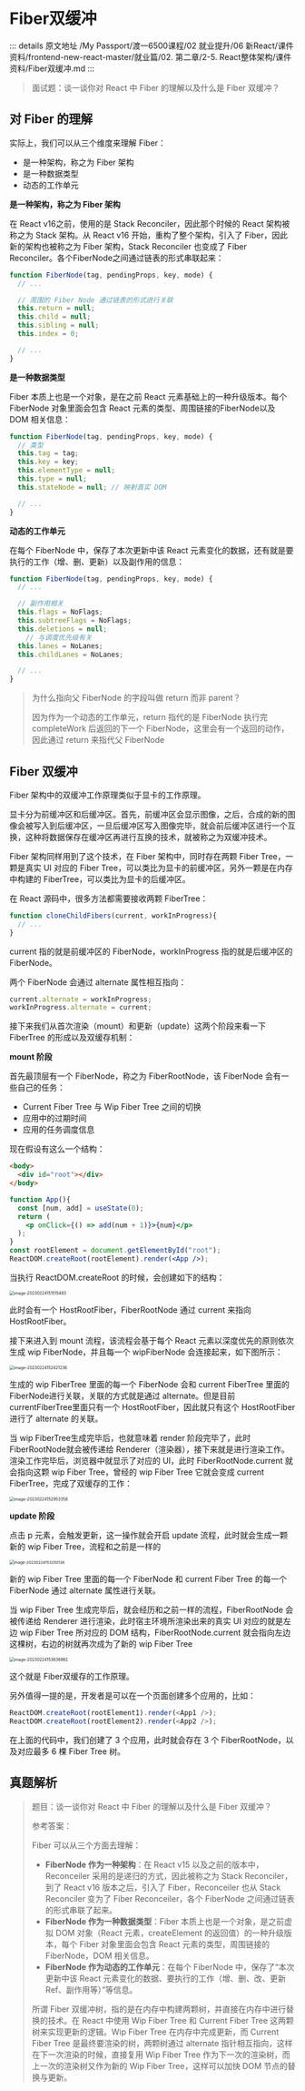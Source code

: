 # Fiber双缓冲

::: details 原文地址
/My Passport/渡一6500课程/02 就业提升/06 新React/课件资料/frontend-new-react-master/就业篇/02. 第二章/2-5. React整体架构/课件资料/Fiber双缓冲.md
:::

> 面试题：谈一谈你对 React 中 Fiber 的理解以及什么是 Fiber 双缓冲？



## 对 Fiber 的理解

实际上，我们可以从三个维度来理解 Fiber：

- 是一种架构，称之为 Fiber 架构
- 是一种数据类型
- 动态的工作单元



**是一种架构，称之为 Fiber 架构**

在 React v16之前，使用的是 Stack Reconciler，因此那个时候的 React 架构被称之为 Stack 架构。从 React v16 开始，重构了整个架构，引入了 Fiber，因此新的架构也被称之为 Fiber 架构，Stack Reconciler 也变成了 Fiber Reconciler。各个FiberNode之间通过链表的形式串联起来：

```js
function FiberNode(tag, pendingProps, key, mode) {
  // ...

  // 周围的 Fiber Node 通过链表的形式进行关联
  this.return = null;
  this.child = null;
  this.sibling = null;
  this.index = 0;

  // ...
}
```



**是一种数据类型**

Fiber 本质上也是一个对象，是在之前 React 元素基础上的一种升级版本。每个 FiberNode 对象里面会包含 React 元素的类型、周围链接的FiberNode以及 DOM 相关信息：

```js
function FiberNode(tag, pendingProps, key, mode) {
  // 类型
  this.tag = tag;
  this.key = key;
  this.elementType = null;
  this.type = null;
  this.stateNode = null; // 映射真实 DOM

  // ...
}
```



**动态的工作单元**

在每个 FiberNode 中，保存了本次更新中该 React 元素变化的数据，还有就是要执行的工作（增、删、更新）以及副作用的信息：

```js
function FiberNode(tag, pendingProps, key, mode) {
  // ...

  // 副作用相关
  this.flags = NoFlags;
  this.subtreeFlags = NoFlags;
  this.deletions = null;
	// 与调度优先级有关  
  this.lanes = NoLanes;
  this.childLanes = NoLanes;

  // ...
}
```



> 为什么指向父 FiberNode 的字段叫做 return 而非 parent？
>
> 因为作为一个动态的工作单元，return 指代的是 FiberNode 执行完 completeWork 后返回的下一个 FiberNode，这里会有一个返回的动作，因此通过 return 来指代父 FiberNode



## Fiber 双缓冲

Fiber 架构中的双缓冲工作原理类似于显卡的工作原理。

显卡分为前缓冲区和后缓冲区。首先，前缓冲区会显示图像，之后，合成的新的图像会被写入到后缓冲区，一旦后缓冲区写入图像完毕，就会前后缓冲区进行一个互换，这种将数据保存在缓冲区再进行互换的技术，就被称之为双缓冲技术。

Fiber 架构同样用到了这个技术，在 Fiber 架构中，同时存在两颗 Fiber Tree，一颗是真实 UI 对应的 Fiber Tree，可以类比为显卡的前缓冲区，另外一颗是在内存中构建的 FiberTree，可以类比为显卡的后缓冲区。

在 React 源码中，很多方法都需要接收两颗 FiberTree：

```js
function cloneChildFibers(current, workInProgress){
  // ...
}
```

current 指的就是前缓冲区的 FiberNode，workInProgress 指的就是后缓冲区的 FiberNode。

两个 FiberNode 会通过 alternate 属性相互指向：

```js
current.alternate = workInProgress;
workInProgress.alternate = current;
```

接下来我们从首次渲染（mount）和更新（update）这两个阶段来看一下 FiberTree 的形成以及双缓存机制：



**mount 阶段**

首先最顶层有一个 FiberNode，称之为 FiberRootNode，该 FiberNode 会有一些自己的任务：

- Current Fiber Tree 与 Wip Fiber Tree 之间的切换
- 应用中的过期时间
- 应用的任务调度信息

现在假设有这么一个结构：

```html
<body>
  <div id="root"></div>
</body>
```

```jsx
function App(){
  const [num, add] = useState(0);
  return (
  	<p onClick={() => add(num + 1)}>{num}</p>
  );
}
const rootElement = document.getElementById("root");
ReactDOM.createRoot(rootElement).render(<App />);
```

当执行 ReactDOM.createRoot 的时候，会创建如下的结构：

<img src="../images/2023-02-24-071516.png" alt="image-20230224151515483" style="zoom:50%;" />

此时会有一个 HostRootFiber，FiberRootNode 通过 current 来指向 HostRootFiber。

接下来进入到 mount 流程，该流程会基于每个 React 元素以深度优先的原则依次生成 wip FiberNode，并且每一个 wipFiberNode 会连接起来，如下图所示：

<img src="../images/2023-02-24-072421.png" alt="image-20230224152421236" style="zoom:50%;" />

生成的 wip FiberTree 里面的每一个 FiberNode 会和 current FiberTree 里面的 FiberNode进行关联，关联的方式就是通过 alternate。但是目前 currentFiberTree里面只有一个 HostRootFiber，因此就只有这个 HostRootFiber 进行了 alternate 的关联。

当 wip FiberTree生成完毕后，也就意味着 render 阶段完毕了，此时 FiberRootNode就会被传递给 Renderer（渲染器），接下来就是进行渲染工作。渲染工作完毕后，浏览器中就显示了对应的 UI，此时 FiberRootNode.current 就会指向这颗 wip Fiber Tree，曾经的 wip Fiber Tree 它就会变成 current FiberTree，完成了双缓存的工作：

<img src="../images/2023-02-24-072953.png" alt="image-20230224152953358" style="zoom:50%;" />



**update 阶段**

点击 p 元素，会触发更新，这一操作就会开启 update 流程，此时就会生成一颗新的 wip Fiber Tree，流程和之前是一样的

<img src="../images/2023-02-24-073250.png" alt="image-20230224153250126" style="zoom:48%;" />

新的 wip Fiber Tree 里面的每一个 FiberNode 和 current Fiber Tree 的每一个 FiberNode 通过 alternate 属性进行关联。

当 wip Fiber Tree 生成完毕后，就会经历和之前一样的流程，FiberRootNode 会被传递给 Renderer 进行渲染，此时宿主环境所渲染出来的真实 UI 对应的就是左边 wip Fiber Tree 所对应的 DOM 结构，FiberRootNode.current 就会指向左边这棵树，右边的树就再次成为了新的 wip Fiber Tree

<img src="../images/2023-02-24-073639.png" alt="image-20230224153638862" style="zoom:50%;" />

这个就是 Fiber双缓存的工作原理。

另外值得一提的是，开发者是可以在一个页面创建多个应用的，比如：

```js
ReactDOM.createRoot(rootElement1).render(<App1 />);
ReactDOM.createRoot(rootElement2).render(<App2 />);                                                                                 ReactDOM.createRoot(rootElement3).render(<App3 />);
```

在上面的代码中，我们创建了 3 个应用，此时就会存在 3 个 FiberRootNode，以及对应最多 6 棵 Fiber Tree 树。



## 真题解析

> 题目：谈一谈你对 React 中 Fiber 的理解以及什么是 Fiber 双缓冲？
>
> 参考答案：
>
> Fiber 可以从三个方面去理解：
>
> - **FiberNode 作为一种架构**：在 React v15 以及之前的版本中，Reconceiler 采用的是递归的方式，因此被称之为 Stack Reconciler，到了 React v16 版本之后，引入了 Fiber，Reconceiler 也从 Stack Reconciler 变为了 Fiber Reconceiler，各个 FiberNode 之间通过链表的形式串联了起来。
> - **FiberNode 作为一种数据类型**：Fiber 本质上也是一个对象，是之前虚拟 DOM 对象（React 元素，createElement 的返回值）的一种升级版本，每个 Fiber 对象里面会包含 React 元素的类型，周围链接的 FiberNode，DOM 相关信息。
> - **FiberNode 作为动态的工作单元**：在每个 FiberNode 中，保存了“本次更新中该 React 元素变化的数据、要执行的工作（增、删、改、更新Ref、副作用等）”等信息。
>
> 所谓 Fiber 双缓冲树，指的是在内存中构建两颗树，并直接在内存中进行替换的技术。在 React 中使用 Wip Fiber Tree 和 Current Fiber Tree 这两颗树来实现更新的逻辑。Wip Fiber Tree 在内存中完成更新，而 Current Fiber Tree 是最终要渲染的树，两颗树通过 alternate 指针相互指向，这样在下一次渲染的时候，直接复用 Wip Fiber Tree 作为下一次的渲染树，而上一次的渲染树又作为新的 Wip Fiber Tree，这样可以加快 DOM 节点的替换与更新。